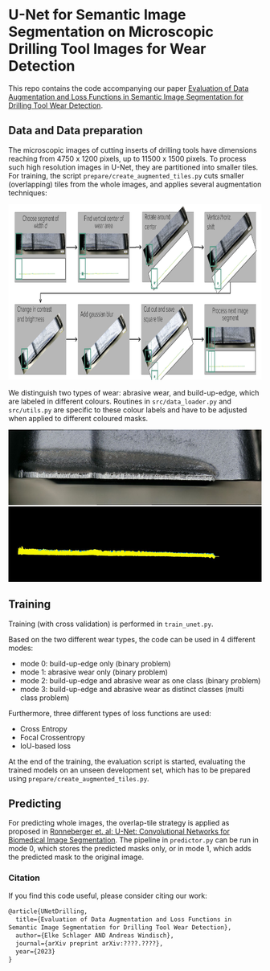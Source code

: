 # U-Net for Semantic Image Segmentation on Microscopic Drilling Tool Images for Wear Detection

This repo contains the code accompanying our paper [Evaluation of Data Augmentation and Loss Functions in Semantic Image Segmentation for Drilling Tool Wear Detection](https://arxiv.org/??????).

## Data and Data preparation
The microscopic images of cutting inserts of drilling tools have dimensions reaching from 4750 x 1200 pixels, up to 11500 x 1500 pixels. To process such high resolution images in U-Net, they are partitioned into smaller tiles. 
For training, the script `prepare/create_augmented_tiles.py` cuts smaller (overlapping) tiles from the whole images, and applies several augmentation techniques:

<img src="https://github.com/eschlager/UNet-Drilling/blob/main/figures/flowchart_augmentation.jpg" height="350"> 

We distinguish two types of wear: abrasive wear, and build-up-edge, which are labeled in different colours. Routines in `src/data_loader.py` and `src/utils.py` are specific to these colour labels and have to be adjusted when applied to different coloured masks.

<img src="https://github.com/eschlager/UNet-Drilling/blob/main/figures/SONT_072907_ER_M30_CTPP430_90Bo_A.jpg" height="150">  <img src="https://github.com/eschlager/UNet-Drilling/blob/main/figures/SONT_072907_ER_M30_CTPP430_90Bo_A_masked.jpg" height="150"> 


## Training

Training (with cross validation) is performed in `train_unet.py`.


Based on the two different wear types, the code can be used in 4 different modes: 
* mode 0: build-up-edge only (binary problem)
* mode 1: abrasive wear only (binary problem)
* mode 2: build-up-edge and abrasive wear as one class (binary problem)
* mode 3: build-up-edge and abrasive wear as distinct classes (multi class problem)


Furthermore, three different types of loss functions are used:
* Cross Entropy
* Focal Crossentropy
* IoU-based loss

At the end of the training, the evaluation script is started, evaluating the trained models on an unseen development set, which has to be prepared using `prepare/create_augmented_tiles.py`.



## Predicting 

For predicting whole images, the overlap-tile strategy is applied as proposed in [Ronneberger et. al: U-Net: Convolutional Networks for Biomedical Image Segmentation](https://doi.org/10.1007/978-3-319-24574-4_28). 
The pipeline in `predictor.py` can be run in mode 0, which stores the predicted masks only, or in mode 1, which adds the predicted mask to the original image.







### Citation 
If you find this code useful, please consider citing our work:
```
@article{UNetDrilling,
  title={Evaluation of Data Augmentation and Loss Functions in Semantic Image Segmentation for Drilling Tool Wear Detection},
  author={Elke Schlager AND Andreas Windisch},
  journal={arXiv preprint arXiv:????.????},
  year={2023}
}
```
